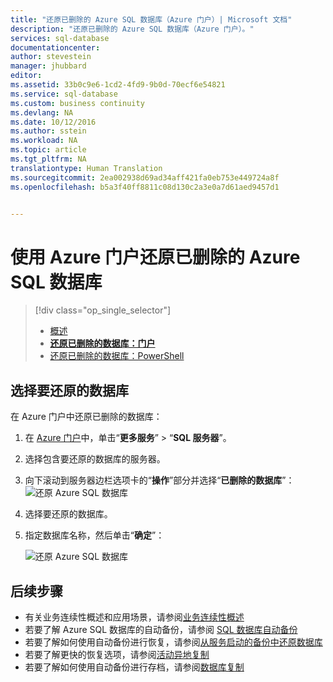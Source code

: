 ```yaml
---
title: "还原已删除的 Azure SQL 数据库（Azure 门户）| Microsoft 文档"
description: "还原已删除的 Azure SQL 数据库（Azure 门户）。"
services: sql-database
documentationcenter: 
author: stevestein
manager: jhubbard
editor: 
ms.assetid: 33b0c9e6-1cd2-4fd9-9b0d-70ecf6e54821
ms.service: sql-database
ms.custom: business continuity
ms.devlang: NA
ms.date: 10/12/2016
ms.author: sstein
ms.workload: NA
ms.topic: article
ms.tgt_pltfrm: NA
translationtype: Human Translation
ms.sourcegitcommit: 2ea002938d69ad34aff421fa0eb753e449724a8f
ms.openlocfilehash: b5a3f40ff8811c08d130c2a3e0a7d61aed9457d1


---
```

# <a name="restore-a-deleted-azure-sql-database-using-the-azure-portal"></a>使用 Azure 门户还原已删除的 Azure SQL 数据库
> [!div class="op_single_selector"]
> * [概述](sql-database-recovery-using-backups.md)
> * [**还原已删除的数据库：门户**](sql-database-restore-deleted-database-portal.md)
> * [还原已删除的数据库：PowerShell](sql-database-restore-deleted-database-powershell.md)
> 
> 

## <a name="select-the-database-to-restore"></a>选择要还原的数据库
在 Azure 门户中还原已删除的数据库：

1. 在 [Azure 门户](https://portal.azure.com)中，单击“**更多服务**” > “**SQL 服务器**”。
2. 选择包含要还原的数据库的服务器。
3. 向下滚动到服务器边栏选项卡的“**操作**”部分并选择“**已删除的数据库**”：![还原 Azure SQL 数据库](./media/sql-database-restore-deleted-database-portal/restore-deleted-trashbin.png)
4. 选择要还原的数据库。
5. 指定数据库名称，然后单击“**确定**”：
   
   ![还原 Azure SQL 数据库](./media/sql-database-restore-deleted-database-portal/restore-deleted.png)

## <a name="next-steps"></a>后续步骤
* 有关业务连续性概述和应用场景，请参阅[业务连续性概述](sql-database-business-continuity.md)
* 若要了解 Azure SQL 数据库的自动备份，请参阅 [SQL 数据库自动备份](sql-database-automated-backups.md)
* 若要了解如何使用自动备份进行恢复，请参阅[从服务启动的备份中还原数据库](sql-database-recovery-using-backups.md)
* 若要了解更快的恢复选项，请参阅[活动异地复制](sql-database-geo-replication-overview.md)  
* 若要了解如何使用自动备份进行存档，请参阅[数据库复制](sql-database-copy.md)




<!--HONumber=Nov16_HO3-->


